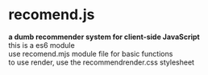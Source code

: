 # recomend.js
**a dumb recommender system for client-side JavaScript**  
this is a es6 module  
use recomend.mjs module file for basic functions  
to use render, use the recommendrender.css stylesheet  
